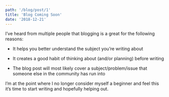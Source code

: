 ```yaml
---
path: '/blog/post/1'
title: 'Blog Coming Soon'
date: '2018-12-21'
---
```


I’ve heard from multiple people that blogging is a great for the following reasons:

- It helps you better understand the subject you’re writing about

- It creates a good habit of thinking about (and/or planning) before writing

- The blog post will most likely cover a subject/problem/issue that someone else in the community has run into

I’m at the point where I no longer consider myself a beginner and feel this it’s time to start writing and hopefully helping out.
